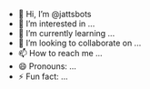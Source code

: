 - 👋 Hi, I’m @jattsbots
- 👀 I’m interested in ...
- 🌱 I’m currently learning ...
- 💞️ I’m looking to collaborate on ...
- 📫 How to reach me ...
- 😄 Pronouns: ...
- ⚡ Fun fact: ...

<!---
jattsbots/jattsbots is a ✨ special ✨ repository because its `README.md` (this file) appears on your GitHub profile.
You can click the Preview link to take a look at your changes.
--->
